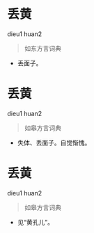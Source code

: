 # 丢黄
dieu1 huan2
> 如东方言词典
- 丢面子。

# 丢黄
dieu1 huan2
> 如皋方言词典
- 失体、丢面子。自觉惭愧。

# 丢黄
dieu1 huan2
> 如皋方言词典
- 见“黄孔儿”。
